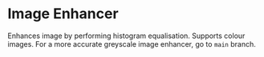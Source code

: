 # Image Enhancer

Enhances image by performing histogram equalisation. Supports colour images. For
a more accurate greyscale image enhancer, go to `main` branch.

